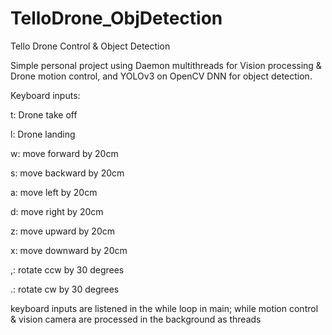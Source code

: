 # TelloDrone_ObjDetection
Tello Drone Control &amp; Object Detection


Simple personal project using Daemon multithreads for Vision processing & Drone motion control, and YOLOv3 on OpenCV DNN for object detection.

Keyboard inputs:

t: Drone take off

l: Drone landing

w: move forward by 20cm

s: move backward by 20cm

a: move left by 20cm

d: move right by 20cm

z: move upward by 20cm

x: move downward by 20cm

,: rotate ccw by 30 degrees

.: rotate cw by 30 degrees



keyboard inputs are listened in the while loop in main; while motion control & vision camera are processed in the background as threads
